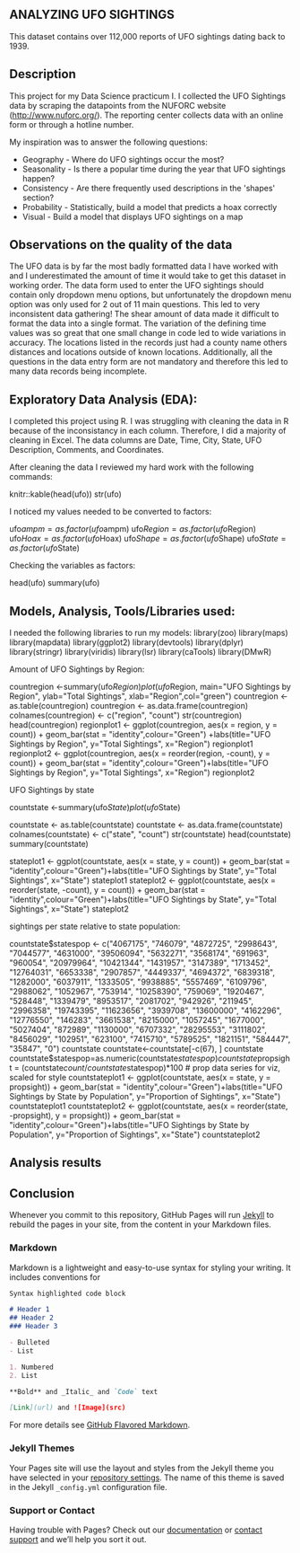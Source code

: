 ## ANALYZING UFO SIGHTINGS

This dataset contains over 112,000 reports of UFO sightings dating back to 1939.

## Description

This project for my Data Science practicum I. I collected the UFO Sightings data by scraping the datapoints from the NUFORC website (http://www.nuforc.org/).  The reporting center collects data with an online form or through a hotline number.  

My inspiration was to answer the following questions:
- Geography - Where do UFO sightings occur the most?
- Seasonality - Is there a popular time during the year that UFO sightings happen?
- Consistency - Are there frequently used descriptions in the 'shapes' section?
- Probability - Statistically, build a model that predicts a hoax correctly
- Visual - Build a model that displays UFO sightings on a map

## Observations on the quality of the data

The UFO data is by far the most badly formatted data I have worked with and I underestimated the amount of time it would take to get this dataset in working order.  The data form used to enter the UFO sightings should contain only dropdown menu options, but unfortunately the dropdown menu option was only used for 2 out of 11 main questions.  This led to very inconsistent data gathering! The shear amount of data made it difficult to format the data into a single format.  The variation of the defining time values was so great that one small change in code led to wide variations in accuracy.  The locations listed in the records just had a county name others distances and locations outside of known locations. Additionally, all the questions in the data entry form are not mandatory and therefore this led to many data records being incomplete.

## Exploratory Data Analysis (EDA):

I completed this project using R.  I was struggling with cleaning the data in R because of the inconsistancy in each column.  Therefore, I did a majority of cleaning in Excel.  The data columns are Date, Time, City, State, UFO Description, Comments, and Coordinates.

After cleaning the data I reviewed my hard work with the following commands:

knitr::kable(head(ufo))
str(ufo)

I noticed my values needed to be converted to factors:

ufo$ampm=as.factor(ufo$ampm)
ufo$Region=as.factor(ufo$Region)
ufo$Hoax=as.factor(ufo$Hoax)
ufo$Shape=as.factor(ufo$Shape)
ufo$State=as.factor(ufo$State)

Checking the variables as factors:

head(ufo)
summary(ufo)
   
## Models, Analysis, Tools/Libraries used:

I needed the following libraries to run my models:
   library(zoo)
   library(maps)
   library(mapdata)
   library(ggplot2)
   library(devtools)
   library(dplyr)
   library(stringr)
   library(viridis)
   library(lsr)
   library(caTools)
   library(DMwR)
   
Amount of UFO Sightings by Region:

countregion <-summary(ufo$Region)
plot(ufo$Region, main="UFO Sightings by Region", ylab="Total Sightings", xlab="Region",col="green")
countregion <- as.table(countregion)
countregion <- as.data.frame(countregion)
colnames(countregion) <- c("region", "count")
str(countregion)
head(countregion)
regionplot1 <- ggplot(countregion, aes(x = region, y = count)) +
  geom_bar(stat = "identity",colour="Green") +labs(title="UFO Sightings by Region", y="Total Sightings", x="Region")
regionplot1
regionplot2 <- ggplot(countregion, aes(x = reorder(region, -count), y = count)) +
  geom_bar(stat = "identity",colour="Green")+labs(title="UFO Sightings by Region", y="Total Sightings", x="Region")
regionplot2

UFO Sightings by state

countstate <-summary(ufo$State)
plot(ufo$State)

countstate <- as.table(countstate)
countstate <- as.data.frame(countstate)
colnames(countstate) <- c("state", "count")
str(countstate)
head(countstate)
summary(countstate)

stateplot1 <- ggplot(countstate, aes(x = state, y = count)) +
  geom_bar(stat = "identity",colour="Green")+labs(title="UFO Sightings by State", y="Total Sightings", x="State")
stateplot1
stateplot2 <- ggplot(countstate, aes(x = reorder(state, -count), y = count)) +
  geom_bar(stat = "identity",colour="Green")+labs(title="UFO Sightings by State", y="Total Sightings", x="State")
stateplot2 

sightings per state relative to state population:

countstate$statespop <- c("4067175", "746079", "4872725", "2998643", "7044577", "4631000", "39506094",
                          "5632271", "3568174", "691963", "960054", "20979964", "10421344", "1431957", 
                          "3147389", "1713452", "12764031", "6653338", "2907857", "4449337", "4694372",
                          "6839318", "1282000", "6037911", "1333505", "9938885", "5557469", "6109796", 
                          "2988062", "1052967", "753914", "10258390", "759069", "1920467", "528448", 
                          "1339479", "8953517", "2081702", "942926", "211945", "2996358", "19743395",
                          "11623656", "3939708", "13600000", "4162296", "12776550", "146283",
                          "3661538", "8215000", "1057245", "1677000", "5027404", "872989", "1130000", "6707332", 
                          "28295553", "3111802", "8456029", "102951", "623100", "7415710", "5789525", 
                          "1821151", "584447", "35847", "0")
countstate
countstate<-countstate[-c(67), ]
countstate
countstate$statespop=as.numeric(countstate$statespop)
countstate$propsight = (countstate$count / countstate$statespop)*100 # prop data series for viz, scaled for style
countstateplot1 <- ggplot(countstate, aes(x = state, y = propsight)) +
  geom_bar(stat = "identity",colour="Green")+labs(title="UFO Sightings by State by Population", y="Proportion of Sightings", x="State")
countstateplot1
countstateplot2 <- ggplot(countstate, aes(x = reorder(state, -propsight), y = propsight)) +
  geom_bar(stat = "identity",colour="Green")+labs(title="UFO Sightings by State by Population", y="Proportion of Sightings", x="State")
countstateplot2


   
   
   
## Analysis results

## Conclusion 


Whenever you commit to this repository, GitHub Pages will run [Jekyll](https://jekyllrb.com/) to rebuild the pages in your site, from the content in your Markdown files.

### Markdown

Markdown is a lightweight and easy-to-use syntax for styling your writing. It includes conventions for

```markdown
Syntax highlighted code block

# Header 1
## Header 2
### Header 3

- Bulleted
- List

1. Numbered
2. List

**Bold** and _Italic_ and `Code` text

[Link](url) and ![Image](src)
```

For more details see [GitHub Flavored Markdown](https://guides.github.com/features/mastering-markdown/).

### Jekyll Themes

Your Pages site will use the layout and styles from the Jekyll theme you have selected in your [repository settings](https://github.com/jenesq/UFO-s/settings). The name of this theme is saved in the Jekyll `_config.yml` configuration file.

### Support or Contact

Having trouble with Pages? Check out our [documentation](https://help.github.com/categories/github-pages-basics/) or [contact support](https://github.com/contact) and we’ll help you sort it out.
